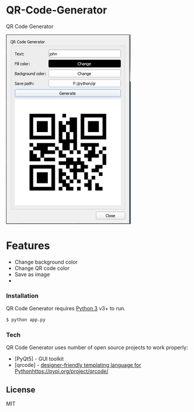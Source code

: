 # QR-Code-Generator

QR Code Generator

![Preview](https://raw.githubusercontent.com/Nadeera3784/QR-Code-Generator/master/screenshot.png)

# Features
  - Change background color
  - Change QR code color
  - Save as image
  - 
### Installation
QR Code Generator requires [Python 3](https://www.python.org/) v3+ to run.
```sh
$ python app.py
```
### Tech
  QR Code Generator uses number of open source projects to work properly:
  * [PyQt5] - GUI toolkit
  * [qrcode] - [designer-friendly templating language for Python](https://pypi.org/project/qrcode/)https://pypi.org/project/qrcode/

License
----
MIT

